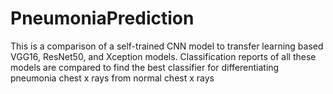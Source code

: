 # PneumoniaPrediction

This is a comparison of a self-trained CNN model to transfer learning based VGG16, ResNet50, and Xception models. Classification reports of all these models are compared to find the best classifier for differentiating pneumonia chest x rays from normal chest x rays
